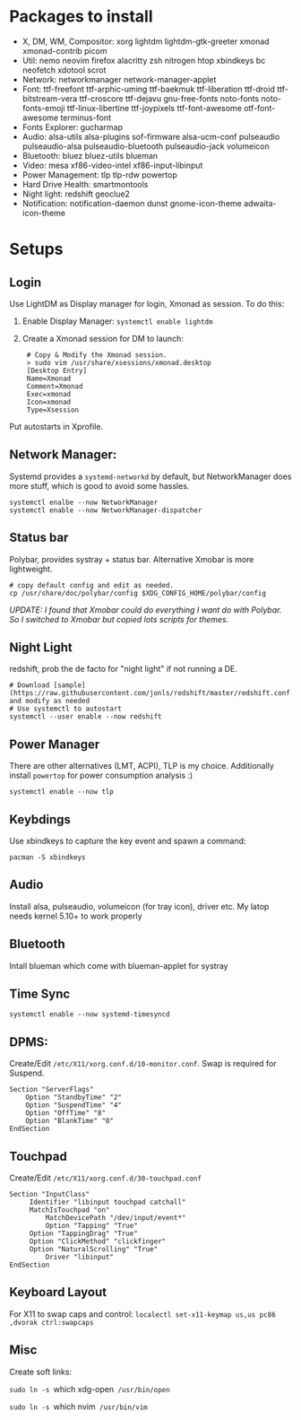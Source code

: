# Packages to install

- X, DM, WM, Compositor: xorg lightdm lightdm-gtk-greeter xmonad xmonad-contrib picom
- Util: nemo neovim firefox alacritty zsh nitrogen htop xbindkeys bc neofetch xdotool scrot
- Network: networkmanager network-manager-applet
- Font: ttf-freefont ttf-arphic-uming ttf-baekmuk ttf-liberation ttf-droid ttf-bitstream-vera ttf-croscore ttf-dejavu gnu-free-fonts noto-fonts noto-fonts-emoji ttf-linux-libertine ttf-joypixels ttf-font-awesome otf-font-awesome terminus-font
- Fonts Explorer: gucharmap
- Audio: alsa-utils alsa-plugins sof-firmware alsa-ucm-conf pulseaudio pulseaudio-alsa pulseaudio-bluetooth pulseaudio-jack volumeicon
- Bluetooth: bluez bluez-utils blueman
- Video: mesa xf86-video-intel xf86-input-libinput
- Power Management: tlp tlp-rdw powertop
- Hard Drive Health: smartmontools
- Night light: redshift geoclue2
- Notification: notification-daemon dunst gnome-icon-theme adwaita-icon-theme

# Setups

## Login

Use LightDM as Display manager for login, Xmonad as session. To do this:

1. Enable Display Manager: `systemctl enable lightdm`
2. Create a Xmonad session for DM to launch:

        # Copy & Modify the Xmonad session.
        > sudo vim /usr/share/xsessions/xmonad.desktop
        [Desktop Entry]
        Name=Xmonad
        Comment=Xmonad
        Exec=xmonad
        Icon=xmonad
        Type=Xsession

Put autostarts in Xprofile.

## Network Manager: 

Systemd provides a `systemd-networkd` by default, but NetworkManager does more stuff, which is good to avoid some hassles.

	systemctl enalbe --now NetworkManager
	systemctl enable --now NetworkManager-dispatcher

## Status bar

Polybar, provides systray + status bar. Alternative Xmobar is more lightweight.

	# copy default config and edit as needed.
	cp /usr/share/doc/polybar/config $XDG_CONFIG_HOME/polybar/config

*UPDATE: I found that Xmobar could do everything I want do with Polybar. So I switched to Xmobar but copied lots scripts for themes.*

## Night Light

redshift, prob the de facto for "night light" if not running a DE.

	# Download [sample](https://raw.githubusercontent.com/jonls/redshift/master/redshift.conf.sample) and modify as needed
	# Use systemctl to autostart
	systemctl --user enable --now redshift

## Power Manager

There are other alternatives (LMT, ACPI), TLP is my choice. Additionally install `powertop` for power consumption analysis :)

	systemctl enable --now tlp

## Keybdings

Use xbindkeys to capture the key event and spawn a command:

	pacman -S xbindkeys

## Audio

Install alsa, pulseaudio, volumeicon (for tray icon), driver etc. My latop needs kernel 5.10+ to work properly

## Bluetooth

Intall blueman which come with blueman-applet for systray

## Time Sync

`systemctl enable --now systemd-timesyncd`

## DPMS:

Create/Edit `/etc/X11/xorg.conf.d/10-monitor.conf`. Swap is required for Suspend.

	Section "ServerFlags"
	    Option "StandbyTime" "2"
   	    Option "SuspendTime" "4"
   	    Option "OffTime" "8"
   	    Option "BlankTime" "0"
	EndSection

## Touchpad

Create/Edit `/etc/X11/xorg.conf.d/30-touchpad.conf`

	Section "InputClass"
   	     Identifier "libinput touchpad catchall"
	     MatchIsTouchpad "on"
    	     MatchDevicePath "/dev/input/event*"
             Option "Tapping" "True"
	     Option "TappingDrag" "True"
	     Option "ClickMethod" "clickfinger"
	     Option "NaturalScrolling" "True"
       	     Driver "libinput"
	EndSection

## Keyboard Layout

For X11 to swap caps and control: 
`localectl set-x11-keymap us,us pc86 ,dvorak ctrl:swapcaps`

## Misc

Create soft links:

`sudo ln -s `which xdg-open` /usr/bin/open`

`sudo ln -s `which nvim` /usr/bin/vim`
